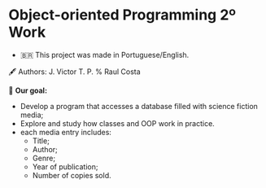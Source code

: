 # Object-oriented Programming 2º Work 

- 🇧🇷 This project was made in Portuguese/English.

🖋️ Authors: J. Victor T. P. % Raul Costa 

🥅 **Our goal:** 
- Develop a program that accesses a database filled with science fiction media;
- Explore and study how classes and OOP work in practice.
- each media entry includes:
  - Title;
  - Author;
  - Genre;
  - Year of publication;
  - Number of copies sold.
